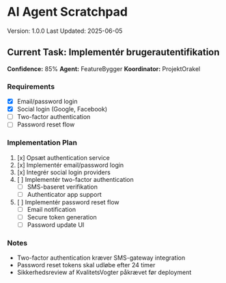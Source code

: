 # AI Agent Scratchpad
Version: 1.0.0
Last Updated: 2025-06-05

## Current Task: Implementér brugerautentifikation
**Confidence:** 85%
**Agent:** FeatureBygger
**Koordinator:** ProjektOrakel

### Requirements
- [x] Email/password login
- [x] Social login (Google, Facebook)
- [ ] Two-factor authentication
- [ ] Password reset flow

### Implementation Plan
1. [x] Opsæt authentication service
2. [x] Implementér email/password login
3. [x] Integrér social login providers
4. [ ] Implementér two-factor authentication
   - [ ] SMS-baseret verifikation
   - [ ] Authenticator app support
5. [ ] Implementér password reset flow
   - [ ] Email notification
   - [ ] Secure token generation
   - [ ] Password update UI

### Notes
- Two-factor authentication kræver SMS-gateway integration
- Password reset tokens skal udløbe efter 24 timer
- Sikkerhedsreview af KvalitetsVogter påkrævet før deployment